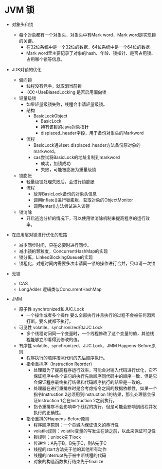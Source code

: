 # JVM 锁
- 对象头和锁
	- 每个对象都有一个对象头，对象头中有Mark word，Mark word是实现锁的关键。
		- 在32位系统中是一个32位的数据，64位系统中是一个64位的数据。
		- Mark word里主要记录了对象的hash、年龄、锁指针、是否占用锁、占用哪个锁等信息。
- JDK对锁的优化
	- 偏向锁
		- 线程没有竞争，就取消当前锁
		- -XX:+UseBiasedLocking 是否启用偏向锁
	- 轻量级锁
		- 如果轻量级锁失败，线程会申请轻量级锁。
		- 结构
			- BasicLockObject 
				- BasicLock
				- 持有该锁的Java对象指针
				- displaced_header字段，用于备份对象头的Markword
		- 流程
			- BasicLock通过set_displaced_header方法备份原对象的markword。
			- cas尝试将BasicLock的地址复制到markword
				- 成功，加锁成功
				- 失败，可能被膨胀为重量级锁
	- 锁膨胀
		- 轻量级锁处理失败后，会进行锁膨胀
		- 流程
			- 放弃BasicLock备份的对象头信息
			- 调用inflate()进行锁膨胀，获取对象的ObjectMonitor
			- 调用enter()方法尝试进入该锁
	- 锁消除
		- 开启逃逸分析的情况下，可以使用锁消除机制来提高程序的运行效率。
			
- 在应用层对锁进行优化的思路
	- 减少同步时间，只在必要时进行同步。
	- 减小锁的颗粒度，ConcurrentHashMap的实现
	- 锁分离，LinkedBlockingQueue的实现
	- 锁粗化，对短时间内需要多次申请同一锁的操作进行合并，只申请一次锁

- 无锁
	- CAS
	- LongAdder 逻辑类似ConcurrentHashMap
- JMM
	- 原子性 synchronized和JUC.Lock
		- 一个操作或者多个操作 要么全部执行并且执行的过程不会被任何因素打断，要么就都不执行。
	- 可见性 volatile、synchronized和JUC.Lock
		- 多个线程访问同一个变量时，一个线程修改了这个变量的值，其他线程能够立即看得到修改的值。
	- 有序性 volatile、synchronized、JUC.Lock、JMM Happens-Before原则
		- 程序执行的顺序按照代码的先后顺序执行。
		- 指令重排序（Instruction Reorder）
			- 处理器为了提高程序运行效率，可能会对输入代码进行优化，它不保证程序中各个语句的执行先后顺序同代码中的顺序一致，但是它会保证程序最终执行结果和代码顺序执行的结果是一致的。
			- 处理器在进行重排序时是会考虑指令之间的数据依赖性，如果一个指令Instruction 2必须用到Instruction 1的结果，那么处理器会保证Instruction 1会在Instruction 2之前执行。
			- 指令重排序不会影响单个线程的执行，但是可能会影响到线程并发执行的正确性。
		- 指令重排的Happens-Before原则
			- 程序顺序原则：一个县城内保证语义的串行性
			- volatile规则：volatile变量的写发生在读之前，以此来保证可见性
			- 锁规则：unlock先于lock
			- 传递性：A先于B，B先于C，则A先于C
			- 线程的start方法先于他的其他所有动作
			- 线程的interrupt先于被中断线程的代码
			- 对象的构造函数执行结束先于finalize
